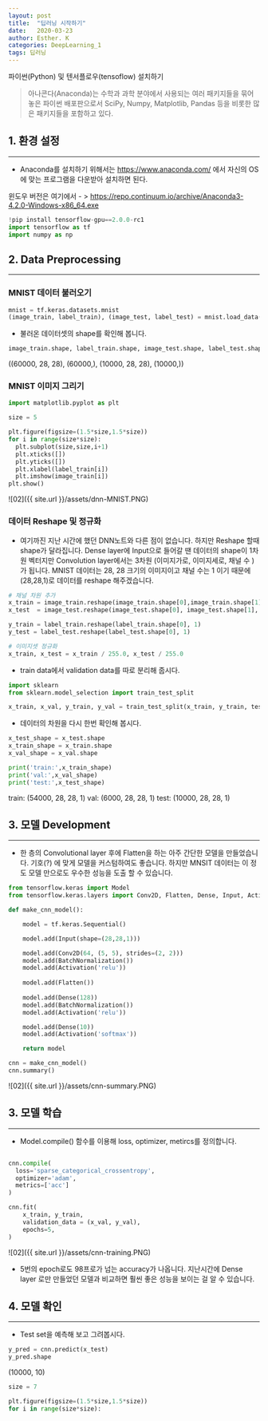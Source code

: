 ```yaml
---
layout: post
title:  "딥러닝 시작하기"
date:   2020-03-23
author: Esther. K
categories: DeepLearning_1
tags: 딥러닝
---
```


파이썬(Python) 및 텐서플로우(tensoflow) 설치하기


> 아나콘다(Anaconda)는 수학과 과학 분야에서 사용되는 여러 패키지들을 묶어 놓은 파이썬 배포판으로서 SciPy, Numpy, Matplotlib, Pandas 등을 비롯한 많은 패키지들을 포함하고 있다.


##  1. 환경 설정
---

* Anaconda를 설치하기 위해서는 https://www.anaconda.com/ 에서 자신의 OS에 맞는 프로그램을 다운받아 설치하면 된다. 

 윈도우 버전은 여기에서 - > https://repo.continuum.io/archive/Anaconda3-4.2.0-Windows-x86_64.exe

```python
!pip install tensorflow-gpu==2.0.0-rc1
import tensorflow as tf
import numpy as np
```

## 2. Data Preprocessing
---

### MNIST 데이터 불러오기 

```python
mnist = tf.keras.datasets.mnist
(image_train, label_train), (image_test, label_test) = mnist.load_data()
```

* 불러온 데이터셋의 shape를 확인해 봅니다. 

```python
image_train.shape, label_train.shape, image_test.shape, label_test.shape
```
((60000, 28, 28), (60000,), (10000, 28, 28), (10000,))

### MNIST 이미지 그리기

```python
import matplotlib.pyplot as plt

size = 5

plt.figure(figsize=(1.5*size,1.5*size))
for i in range(size*size):
  plt.subplot(size,size,i+1)
  plt.xticks([])
  plt.yticks([])
  plt.xlabel(label_train[i])
  plt.imshow(image_train[i])
plt.show()
```
![02]({{ site.url }}/assets/dnn-MNIST.PNG)

### 데이터 Reshape 및 정규화 

* 여기까진 지난 시간에 했던 DNN노트와 다른 점이 없습니다. 하지만 Reshape 할때 shape가 달라집니다. 
Dense layer에 Input으로 들어갈 땐 데이터의 shape이 1차원 벡터지만 Convolution layer에서는 3차원 (이미지가로, 이미지세로, 채널 수 )
가 됩니다. MNIST 데이터는 28, 28 크기의 이미지이고 채널 수는 1 이기 때문에 (28,28,1)로 데이터를 reshape 해주겠습니다. 

```python
# 채널 차원 추가
x_train = image_train.reshape(image_train.shape[0],image_train.shape[1],image_train.shape[2],1).astype('float32')
x_test  = image_test.reshape(image_test.shape[0], image_test.shape[1], image_test.shape[2], 1).astype('float32')

y_train = label_train.reshape(label_train.shape[0], 1)
y_test = label_test.reshape(label_test.shape[0], 1)

# 이미지셋 정규화
x_train, x_test = x_train / 255.0, x_test / 255.0
```

* train data에서 validation data를 따로 분리해 줍시다. 

```python
import sklearn
from sklearn.model_selection import train_test_split

x_train, x_val, y_train, y_val = train_test_split(x_train, y_train, test_size=0.1, random_state=1)
```

* 데이터의 차원을 다시 한번 확인해 봅시다. 

```python
x_test_shape = x_test.shape
x_train_shape = x_train.shape
x_val_shape = x_val.shape

print('train:',x_train_shape)
print('val:',x_val_shape)
print('test:',x_test_shape)
```
train: (54000, 28, 28, 1)
val: (6000, 28, 28, 1)
test: (10000, 28, 28, 1)


## 3. 모델 Development
---

* 한 층의 Convolutional layer 후에 Flatten을 하는 아주 간단한 모델을 만들었습니다. 기호(?) 에 맞게 모델을 커스텀하여도 좋습니다. 하지만 MNSIT 데이터는 이 정도 모델 만으로도 우수한 성능을 도출 할 수 있습니다. 

```python
from tensorflow.keras import Model
from tensorflow.keras.layers import Conv2D, Flatten, Dense, Input, Activation, BatchNormalization

def make_cnn_model():

    model = tf.keras.Sequential()

    model.add(Input(shape=(28,28,1)))

    model.add(Conv2D(64, (5, 5), strides=(2, 2)))
    model.add(BatchNormalization())
    model.add(Activation('relu'))  
    
    model.add(Flatten())
    
    model.add(Dense(128))
    model.add(BatchNormalization())
    model.add(Activation('relu'))  

    model.add(Dense(10))
    model.add(Activation('softmax'))  

    return model

cnn = make_cnn_model()
cnn.summary()
```
![02]({{ site.url }}/assets/cnn-summary.PNG)

## 3. 모델 학습
---

* Model.compile() 함수를 이용해 loss, optimizer, metircs를 정의합니다.

```python

cnn.compile(
  loss='sparse_categorical_crossentropy',
  optimizer='adam',
  metrics=['acc']
)

cnn.fit(
    x_train, y_train, 
    validation_data = (x_val, y_val),
    epochs=5,
)
```

![02]({{ site.url }}/assets/cnn-training.PNG)

* 5번의 epoch로도 98프로가 넘는 accuracy가 나옵니다. 지난시간에 Dense layer 로만 만들었던 모델과 비교하면 훨씬 좋은 성능을 보이는 걸 알 수 있습니다. 

## 4. 모델 확인
---

* Test set을 예측해 보고 그려봅시다.

```python
y_pred = cnn.predict(x_test)
y_pred.shape
```
(10000, 10)

```python
size = 7

plt.figure(figsize=(1.5*size,1.5*size))
for i in range(size*size):
